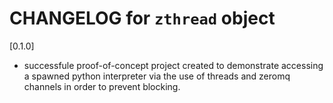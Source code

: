 # CHANGELOG for `zthread` object

[0.1.0]

- successfule proof-of-concept project created to demonstrate accessing a spawned python interpreter via the use of threads and zeromq channels in order to prevent blocking.

